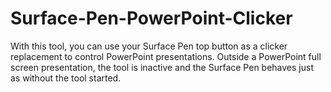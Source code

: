 # Surface-Pen-PowerPoint-Clicker
With this tool, you can use your Surface Pen top button as a clicker replacement to control PowerPoint presentations. Outside a PowerPoint full screen presentation, the tool is inactive and the Surface Pen behaves just as without the tool started.
